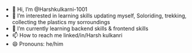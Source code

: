 - 👋 Hi, I’m @Harshkulkarni-1001
- 👀 I’m interested in learning skills updating myself, Soloriding, trekking, collecting the plastics my sorroundings
- 🌱 I’m currently learning backend skills & frontend skills
- 📫 How to reach me linked/in/Harsh kulkanri
- 😄 Pronouns: he/him

<!---
Harshkulkarni-1001/Harshkulkarni-1001 is a ✨ special ✨ repository because its `README.md` (this file) appears on your GitHub profile.
You can click the Preview link to take a look at your changes.
--->
